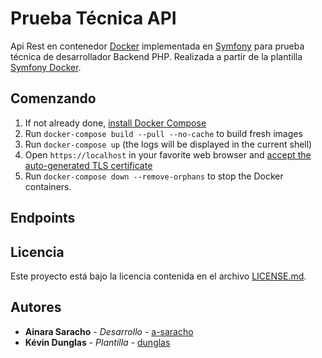 # Prueba Técnica API

Api Rest en contenedor [Docker](https://www.docker.com/) implementada en [Symfony](https://symfony.com) para prueba técnica de desarrollador Backend PHP. Realizada a partir de la plantilla [Symfony Docker](https://github.com/dunglas/symfony-docker).

## Comenzando

1. If not already done, [install Docker Compose](https://docs.docker.com/compose/install/)
2. Run `docker-compose build --pull --no-cache` to build fresh images
3. Run `docker-compose up` (the logs will be displayed in the current shell)
4. Open `https://localhost` in your favorite web browser and [accept the auto-generated TLS certificate](https://stackoverflow.com/a/15076602/1352334)
5. Run `docker-compose down --remove-orphans` to stop the Docker containers.

## Endpoints

## Licencia

Este proyecto está bajo la licencia contenida en el archivo [LICENSE.md](LICENSE.md).

## Autores

* **Ainara Saracho** - *Desarrollo* - [a-saracho](https://github.com/a-saracho)
* **Kévin Dunglas** - *Plantilla* - [dunglas](https://github.com/dunglas)
